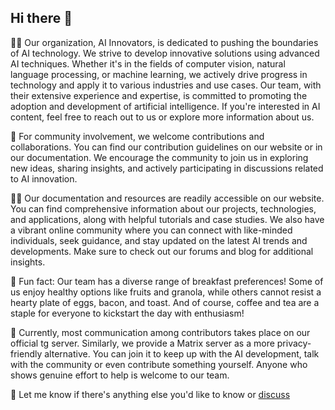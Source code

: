 ## Hi there 👋



🙋‍♀️ Our organization, AI Innovators, is dedicated to pushing the boundaries of AI technology. We strive to develop innovative solutions using advanced AI techniques. Whether it's in the fields of computer vision, natural language processing, or machine learning, we actively drive progress in technology and apply it to various industries and use cases. Our team, with their extensive experience and expertise, is committed to promoting the adoption and development of artificial intelligence. If you're interested in AI content, feel free to reach out to us or explore more information about us.

🌈 For community involvement, we welcome contributions and collaborations. You can find our contribution guidelines on our website or in our documentation. We encourage the community to join us in exploring new ideas, sharing insights, and actively participating in discussions related to AI innovation.

👩‍💻 Our documentation and resources are readily accessible on our website. You can find comprehensive information about our projects, technologies, and applications, along with helpful tutorials and case studies. We also have a vibrant online community where you can connect with like-minded individuals, seek guidance, and stay updated on the latest AI trends and developments. Make sure to check out our forums and blog for additional insights.

🍿 Fun fact: Our team has a diverse range of breakfast preferences! Some of us enjoy healthy options like fruits and granola, while others cannot resist a hearty plate of eggs, bacon, and toast. And of course, coffee and tea are a staple for everyone to kickstart the day with enthusiasm!

👏 Currently, most communication among contributors takes place on our official tg server. Similarly, we provide a Matrix server as a more privacy-friendly alternative. You can join it to keep up with the AI development, talk with the community or even contribute something yourself. Anyone who shows genuine effort to help is welcome to our team. 

🧙 Let me know if there's anything else you'd like to know or [discuss](https://t.me/+vAz8mXsCnZ9lMTBh)


